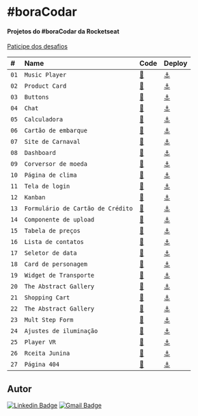 # #boraCodar

#### Projetos do #boraCodar da Rocketseat

[Paticipe dos desafios](https://boracodar.dev/)

| #    | Name           | Code    | Deploy |
| :--- | :------------- | :------ | :------|
| `01` | `Music Player` |  [🔗](https://github.com/jfmacedo91/boracodar/tree/main/01-music-player) |[⚓](https://jfmacedo91.github.io/boracodar/01-music-player/) |
| `02` | `Product Card` |  [🔗](https://github.com/jfmacedo91/boracodar/tree/main/02-product-card) |[⚓](https://jfmacedo91.github.io/boracodar/02-product-card/) |
| `03` | `Buttons` |  [🔗](https://github.com/jfmacedo91/boracodar/tree/main/03-buttons) |[⚓](https://jfmacedo91.github.io/boracodar/03-buttons/) |
| `04` | `Chat` |  [🔗](https://github.com/jfmacedo91/boracodar/tree/main/04-chat) |[⚓](https://jfmacedo91.github.io/boracodar/04-chat/) |
| `05` | `Calculadora` |  [🔗](https://github.com/jfmacedo91/boracodar/tree/main/05-calculator) |[⚓](https://jfmacedo91.github.io/boracodar/05-calculator/) |
| `06` | `Cartão de embarque` |  [🔗](https://github.com/jfmacedo91/boracodar/tree/main/06-boarding-pass) |[⚓](https://jfmacedo91.github.io/boracodar/06-boarding-pass/) |
| `07` | `Site de Carnaval` |  [🔗](https://github.com/jfmacedo91/boracodar/tree/main/07-carnaval) |[⚓](https://jfmacedo91.github.io/boracodar/07-carnaval/) |
| `08` | `Dashboard` |  [🔗](https://github.com/jfmacedo91/boracodar/tree/main/08-dashboard) |[⚓](https://jfmacedo91.github.io/boracodar/08-dashboard/) |
| `09` | `Corversor de moeda` |  [🔗](https://github.com/jfmacedo91/boracodar/tree/main/09-currency-converter) |[⚓](https://jfmacedo91.github.io/boracodar/09-currency-converter/) |
| `10` | `Página de clima` |  [🔗](https://github.com/jfmacedo91/boracodar/tree/main/10-weather) |[⚓](https://jfmacedo91.github.io/boracodar/10-weather/) |
| `11` | `Tela de login` |  [🔗](https://github.com/jfmacedo91/boracodar/tree/main/11-loginscreen) |[⚓](https://jfmacedo91.github.io/boracodar/11-loginscreen/) |
| `12` | `Kanban` |  [🔗](https://github.com/jfmacedo91/boracodar/tree/main/12-kanban) |[⚓](https://jfmacedo91.github.io/boracodar/12-kanban/) |
| `13` | `Formulário de Cartão de Crédito` |  [🔗](https://github.com/jfmacedo91/boracodar/tree/main/13-card-form) |[⚓](https://jfmacedo91.github.io/boracodar/13-card-form/) |
| `14` | `Componente de upload` |  [🔗](https://github.com/jfmacedo91/boracodar/tree/main/14-upload) |[⚓](https://jfmacedo91.github.io/boracodar/14-upload/) |
| `15` | `Tabela de preços` |  [🔗](https://github.com/jfmacedo91/boracodar/tree/main/15-pricing-table) |[⚓](https://jfmacedo91.github.io/boracodar/15-pricing-table/) |
| `16` | `Lista de contatos` |  [🔗](https://github.com/jfmacedo91/boracodar/tree/main/16-contact-list) |[⚓](https://jfmacedo91.github.io/boracodar/16-contact-list/) |
| `17` | `Seletor de data` |  [🔗](https://github.com/jfmacedo91/boracodar/tree/main/17-date-picker) |[⚓](https://jfmacedo91.github.io/boracodar/17-date-picker/) |
| `18` | `Card de personagem` |  [🔗](https://github.com/jfmacedo91/boracodar/tree/main/18-character-card) |[⚓](https://jfmacedo91.github.io/boracodar/18-character-card/) |
| `19` | `Widget de Transporte` |  [🔗](https://github.com/jfmacedo91/boracodar/tree/main/19-transport-widget) |[⚓](https://jfmacedo91.github.io/boracodar/19-transport-widget/) |
| `20` | `The Abstract Gallery` |  [🔗](https://github.com/jfmacedo91/boracodar/tree/main/20-gallery) |[⚓](https://jfmacedo91.github.io/boracodar/20-gallery/) |
| `21` | `Shopping Cart` |  [🔗](https://github.com/jfmacedo91/boracodar/tree/main/21-shopping-cart) |[⚓](https://jfmacedo91.github.io/boracodar/21-shopping-cart/) |
| `22` | `The Abstract Gallery` |  [🔗](https://github.com/jfmacedo91/boracodar/tree/main/22-profile-settings) |[⚓](https://jfmacedo91.github.io/boracodar/22-profile-settings/) |
| `23` | `Mult Step Form` |  [🔗](https://github.com/jfmacedo91/boracodar/tree/main/23-form-mult-step) |[⚓](https://jfmacedo91.github.io/boracodar/23-form-mult-step/) |
| `24` | `Ajustes de iluminação` |  [🔗](https://github.com/jfmacedo91/boracodar/tree/main/24-lighting-adjustments) |[⚓](https://jfmacedo91.github.io/boracodar/24-lighting-adjustments/) |
| `25` | `Player VR` |  [🔗](https://github.com/jfmacedo91/boracodar/tree/main/25-vr-player) |[⚓](https://jfmacedo91.github.io/boracodar/25-vr-player/) |
| `26` | `Rceita Junina` |  [🔗](https://github.com/jfmacedo91/boracodar/tree/main/26-june-recipe) |[⚓](https://jfmacedo91.github.io/boracodar/26-june-recipe/) |
| `27` | `Página 404` |  [🔗](https://github.com/jfmacedo91/boracodar/tree/main/27-404-page) |[⚓](https://jfmacedo91.github.io/boracodar/27-404-page/) |




## Autor

[![Linkedin Badge](https://img.shields.io/badge/-Jean%20Fernandes%20de%20Macedo-0077B5?&logo=Linkedin&link=https://www.linkedin.com/in/jean-fernandes-de-macedo-b843a3194/)](https://www.linkedin.com/in/jfmacedo91/)
[![Gmail Badge](https://img.shields.io/badge/-jfmacedo91@gmail.com-c14438?&logo=Gmail&logoColor=white&link=mailto:jfmacedo91@gmail.com)](mailto:jfmacedo91@gmail.com)